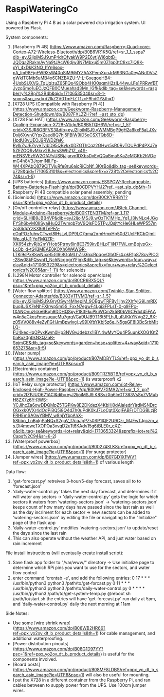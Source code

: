 # RaspiWateringCo
Using a Raspberry Pi 4 B as a solar powered drip irrigation system. UI powered by Flask.

System components:
1. [Raspberry Pi 4B] (https://www.amazon.com/Raspberry-Quad-core-Cortex-A72-Wireless-Bluetooth/dp/B0B6VR1K5Q/ref=sr_1_1_sspa?dib=eyJ2IjoiMSJ9.mP4drOfyakW9P2E6ytjWi6qbtB-JQDqa2RakmAyNa9tJAcW6djw3N7Mbxuj5m0Z1pp3tC8xc7lQ8K-oYj_4xDkK3NQ_hYn6sox-nA_lm98EjgFW9XsW40qSiM9jMYZ5AXPemXuoJrM93NGa0eyANdDVsZgWkITCMb6uMB4x6CNZBXZU-V-L-GxeqoeHB4-4UobSUXVG_TqUqizuZ65FQo49Obb4HO0sqmH2zIL44wuI.Fe1PRRwfBTJyzqSmo1uECJzQFB0CMueahad3Mn_lGfk&dib_tag=se&keywords=raspberry%2Bpi%2B4b&qid=1710653504&sr=8-1-spons&sp_csd=d2lkZ2V0TmFtZT1zcF9hdGY&th=1)
2. [X728 UPS (Compatible with Raspberry Pi 4)] (https://www.amazon.com/Geekworm-Raspberry-Management-Detection-Shutdown/dp/B087FXLZZH?ref_=ast_sto_dp)
3. [X728 Fan HAT] (https://www.amazon.com/Geekworm-Raspberry-Cooling-Expansion-X728-A1/dp/B08B5TQH6W/ref=sr_1_5?crid=X3SJR8OBFVS3&dib=eyJ2IjoiMSJ9.yWMMBgP9gH2a8kxF5aLJXvDxlj6XwnCYpxZaed8Q7hj5FBiW9iD5oCSXTQb6D-HpdU8vUEOJ9RWD2feK-RyIkZvJEZvyeTvibD95QBykx0DZGThCqz2GHwr5sR0RvTOUPdP4PXJ7e5ZEZOQRvMkrv2BJvrsSWhZ1Z_x4S-mENSVEz5W2GfAYsUSBjJjarvn1DXbsDvEyQQaBma5KaZeMGKb2hVDemG4h8V3JrpmINlI.Fp-W44XPAbO879CiTVjuRfe8ru6aicRiCbNf_3I0rBo&dib_tag=se&keywords=x728&qid=1710653101&s=electronics&sprefix=x728%2Celectronics%2C74&sr=1-5)
4. [UPS batteries] (https://www.amazon.com/JESSPOW-Rechargeable-Battery-Batteries-Flashlight/dp/B0CDPVYHJ2?ref_=ast_slp_dp&th=1)
5. Raspberry Pi 4B compatible solar panel assembly; pending 
6. [Soleniods] (https://www.amazon.com/dp/B0CKYRR8Y1?psc=1&ref=ppx_yo2ov_dt_b_product_details)
7. [On/off controller relay] (https://www.amazon.com/JBtek-Channel-Module-Arduino-Raspberry/dp/B00KTEN3TM/ref=sr_1_11?crid=SLHIB9JBB4VP&dib=eyJ2IjoiMSJ9.wOzTK1MHp_Yq1_I3lvNLq4JGgFYSh6bvMOIiSyaiHuQ2Twmqb7oV9QisFD5TFyJQsjtYcHe6HLeWP557mzqSSdpYzKXl68TePFA-cOqPOzfuhwCTwxt8lHsLvLDP9LC7qma2qmHmxHp50dZUcIFKCbOjmIlWp_qUJ1jYqFMQZR-XK654zhvRjb2mYHob5Ptrny6in8E3759kvBHLpT1iN7FWLxmBpjvpGx-LcOb_d-tGlj3MEAE0KOXh6WAWGR-LTKj9sPx8SwN5xB5Gl9l8GqMLhZsk6xcRpqovOIbGFr4.pkR1p878cvPICG-28w08kFQsvnt1_NchNcgogrYFjgk&dib_tag=se&keywords=four+way+relay&qid=1710653229&s=electronics&sprefix=four+way+relay%2Celectronics%2C85&sr=1-11) for solenoids
8. [L298N Motor controller for solenoid open/close] (https://www.amazon.com/dp/B0CR6BX5QL?psc=1&ref=ppx_yo2ov_dt_b_product_details)
9. [Water flow splitter] (https://www.amazon.com/Twinkle-Star-Splitter-Connector-Adapter/dp/B083V1TVM3/ref=sr_1_5?dib=eyJ2IjoiMSJ9.GryOSwr4MhepiM_9OBgwTRFBy1ljhy2XhfylG9LmRlXbuq8JSX7eNhFXIrwp5m5S_FxxN7egwF4Lgj3FPLsT-0-g9FPc-fXANOnuzIske6Bqh9DDHQSpyE183EkuPkiWCm2k5B0bV9CFdxt45FAAw4n5aCkosFmesuqucMu7grqVGa9UJB9T16t5PLhJLuRJKkYNVg22_6X-z05VV088v4eZyFGHJmBpwlvgI_y99lXfbYKbj5z6e_N5gsGF8I0BcSrbMItLQ-FU4kecHqOPvxKwm0Hp3NVGyJdebzx1iBY.4wMvYQu4P5uunkXOG1GtZ0aBoz0g0kN3QZaB-SpjmCE&dib_tag=se&keywords=garden+hose+splitter+4+way&qid=1710653275&sr=8-5)
10. [Water pump] (https://www.amazon.com/gp/product/B07MDBYTLS/ref=ppx_yo_dt_b_search_asin_image?ie=UTF8&psc=1)
11. [Electronics container] (https://www.amazon.com/gp/product/B09TRZ5BTB/ref=ppx_yo_dt_b_search_asin_image?ie=UTF8&psc=1) (is waterproof) x2
12. [IoT Relay surge protector] (https://www.amazon.com/Iot-Relay-Enclosed-High-Power-Raspberry/dp/B00WV7GMA2/ref=sr_1_2_pp?crid=2IZPJUO671ACI&dib=eyJ2IjoiMSJ9.K8SvzXq6lnGT363VsSpZVMubH8ZX7z6Y-RWS-YCJihcZa6owDDQMpZ5TGPKw8E2DKdezX4KbHj0dAlaIedrYjrdMSNDrcOGxxk0VXr4dOdPiBQ5i8Q4dZh0uPdK0kJ7LoCgt0XglFABFrDTDGBLzjRFRHEmSA0wYBMV_w8njYfbpAhX-58bbo_LnBplgPaNQxS2gaV_f7cqJgPZs0SP1lQE2U9Czr_MJFwTJgczm_as.Di4mqweTXOPOa3vvqD2uTt6KAdv15g6tBLE0r_cXZ-o&dib_tag=se&keywords=iot+relay&qid=1710653324&sprefix=iot+rel%2Caps%2C94&sr=8-2)
13. [Waterproof powerbox] (https://www.amazon.com/gp/product/B00274SLK8/ref=ppx_yo_dt_b_search_asin_image?ie=UTF8&psc=1) (for surge protector) 
14. [Jumper wires] (https://www.amazon.com/dp/B07GD1XFWV?ref=ppx_yo2ov_dt_b_product_details&th=1) of various length

Data flow:
1. 'get-forecast.py' retreives 3-hour/5-day forecast, saves all to to 'forecast.json'
2. 'daily-water-control.py' takes the next day forecast, and determines if it will water any sectors
-> 'daily-water-control.py' gets the logic for which sectors it waters from 'watering-sectors.json'
-> 'watering-sectors.json' keeps count of how many days have passed since the last rain as well as the day incriment for each sector
-> new sectors can be added to 'watering-sectors.json' by editing the file or navigating to the "Initialize" page of the flask app
3. 'daily-water-control.py' modifies 'watering-sectors.json' to update/reset the days since the last rain
4. This can also operate without the weather API, and just water based on rain increment

File install instructions (will eventually create install script):
1. Save flask app folder to "/var/www/" directory 
-> Use initialize page to determine which RPi pins you want to use for the sectors, and water flow control 
2. enter command 'crontab -e', and add the following entries:
0 17 * * * /usr/bin/python3 python3 /path/to/get-forcast.py
0 11 * * * /usr/bin/python3 python3 /path/to/daily-water-control.py
0 * * * * /usr/bin/python3 /path/to/get-system-temp.py
@reboot sh /path/to/start.sh
the entries will have 'get-forecast.py' run daily at 5pm, and 'daily-water-control.py' daily the next morning at 11am

Side Notes:
* Use some [wire shrink wrap] (https://www.amazon.com/dp/B08WB2HR66?ref=ppx_yo2ov_dt_b_product_details&th=1) for cable management, and additional waterproofing.
* [Power distribution pinouts] (https://www.amazon.com/dp/B08G1D97YY?psc=1&ref=ppx_yo2ov_dt_b_product_details) is useful for the components involved.
* [Board posts] (https://www.amazon.com/gp/product/B08MF8LDBS/ref=ppx_yo_dt_b_search_asin_image?ie=UTF8&psc=1) will also be useful for mounting.
* I put the X728 in a different container from the Raspberry Pi, and ran cables between to supply power from the UPS. Use 100cm jumper wires.
